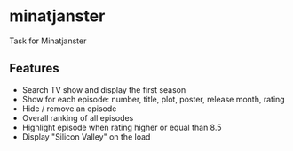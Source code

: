 # minatjanster
Task for Minatjanster

## Features

- Search TV show and display the first season
- Show for each episode: number, title, plot, poster, release month, rating
- Hide / remove an episode
- Overall ranking of all episodes
- Highlight episode when rating higher or equal than 8.5
- Display "Silicon Valley" on the load

